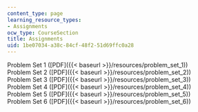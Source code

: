 ```yaml
---
content_type: page
learning_resource_types:
- Assignments
ocw_type: CourseSection
title: Assignments
uid: 1be07034-a38c-84cf-48f2-51d69ffc0a28
---
```


Problem Set 1 ([PDF]({{< baseurl >}}/resources/problem_set_1))  
Problem Set 2 ([PDF]({{< baseurl >}}/resources/problem_set_2))  
Problem Set 3 ([PDF]({{< baseurl >}}/resources/problem_set_3))  
Problem Set 4 ([PDF]({{< baseurl >}}/resources/problem_set_4))  
Problem Set 5 ([PDF]({{< baseurl >}}/resources/problem_set_5))  
Problem Set 6 ([PDF]({{< baseurl >}}/resources/problem_set_6))